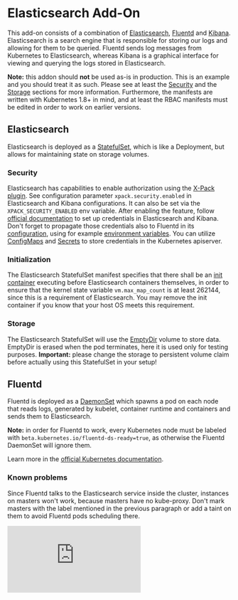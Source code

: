 # Elasticsearch Add-On

This add-on consists of a combination of [Elasticsearch][elasticsearch],
[Fluentd][fluentd] and [Kibana][kibana]. Elasticsearch is a search engine
that is responsible for storing our logs and allowing for them to be queried.
Fluentd sends log messages from Kubernetes to Elasticsearch, whereas Kibana
is a graphical interface for viewing and querying the logs stored in
Elasticsearch.

**Note:** this addon should **not** be used as-is in production. This is
an example and you should treat it as such. Please see at least the
[Security](#security) and the [Storage](#storage) sections for more
information. Furthermore, the manifests are written with Kubernetes 1.8+ in mind, and
at least the RBAC manifests must be edited in order to work on earlier versions.

## Elasticsearch

Elasticsearch is deployed as a [StatefulSet][statefulSet], which is like
a Deployment, but allows for maintaining state on storage volumes. 

### Security

Elasticsearch has capabilities to enable authorization using the
[X-Pack plugin][xPack]. See configuration parameter `xpack.security.enabled`
in Elasticsearch and Kibana configurations. It can also be set via the
`XPACK_SECURITY_ENABLED` env variable. After enabling the feature,
follow [official documentation][setupCreds] to set up credentials in
Elasticsearch and Kibana. Don't forget to propagate those credentials also to
Fluentd in its [configuration][fluentdCreds], using for example
[environment variables][fluentdEnvVar]. You can utilize [ConfigMaps][configMap]
and [Secrets][secret] to store credentials in the Kubernetes apiserver.

### Initialization

The Elasticsearch StatefulSet manifest specifies that there shall be an
[init container][initContainer] executing before Elasticsearch containers
themselves, in order to ensure that the kernel state variable
`vm.max_map_count` is at least 262144, since this is a requirement of
Elasticsearch. You may remove the init container if you know that your host
OS meets this requirement.

### Storage

The Elasticsearch StatefulSet will use the [EmptyDir][emptyDir] volume to
store data. EmptyDir is erased when the pod terminates, here it is used only
for testing purposes. **Important:** please change the storage to persistent
volume claim before actually using this StatefulSet in your setup!

## Fluentd

Fluentd is deployed as a [DaemonSet][daemonSet] which spawns a pod on each
node that reads logs, generated by kubelet, container runtime and containers
and sends them to Elasticsearch.

**Note:** in order for Fluentd to work, every Kubernetes node must be labeled
with `beta.kubernetes.io/fluentd-ds-ready=true`, as otherwise the Fluentd
DaemonSet will ignore them.

Learn more in the [official Kubernetes documentation][k8sElasticsearchDocs].

### Known problems

Since Fluentd talks to the Elasticsearch service inside the cluster, instances
on masters won't work, because masters have no kube-proxy. Don't mark masters
with the label mentioned in the previous paragraph or add a taint on them to
avoid Fluentd pods scheduling there.

[fluentd]: http://www.fluentd.org/
[elasticsearch]: https://www.elastic.co/products/elasticsearch
[kibana]: https://www.elastic.co/products/kibana
[xPack]: https://www.elastic.co/products/x-pack
[setupCreds]: https://www.elastic.co/guide/en/x-pack/current/setting-up-authentication.html#reset-built-in-user-passwords
[fluentdCreds]: https://github.com/uken/fluent-plugin-elasticsearch#user-password-path-scheme-ssl_verify
[fluentdEnvVar]: https://docs.fluentd.org/v0.12/articles/faq#how-can-i-use-environment-variables-to-configure-parameters-dynamically
[configMap]: https://kubernetes.io/docs/tasks/configure-pod-container/configmap/
[secret]: https://kubernetes.io/docs/concepts/configuration/secret/
[statefulSet]: https://kubernetes.io/docs/concepts/workloads/controllers/statefulset
[initContainer]: https://kubernetes.io/docs/concepts/workloads/pods/init-containers/
[emptyDir]: https://kubernetes.io/docs/concepts/storage/volumes#emptydir
[daemonSet]: https://kubernetes.io/docs/concepts/workloads/controllers/daemonset/
[k8sElasticsearchDocs]: https://kubernetes.io/docs/tasks/debug-application-cluster/logging-elasticsearch-kibana

[![Analytics](https://kubernetes-site.appspot.com/UA-36037335-10/GitHub/cluster/addons/fluentd-elasticsearch/README.md?pixel)]()
